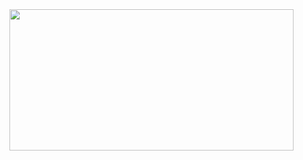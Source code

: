 <img src="https://raw.githubusercontent.com/rizaldanu/make-up-bot/main/img/zenitsu.gif" width="100%" height="250"/>